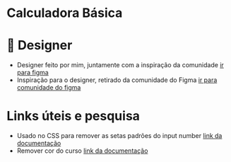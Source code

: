 # Calculadora Básica

# 🎨 Designer

- Designer feito por mim, juntamente com a inspiração da comunidade [ir para figma](https://www.figma.com/file/Id1kdP4U4uJAHWEYoofMgC/basic-calculator?type=design&node-id=0%3A1&mode=design&t=Ud6GdLhxHfbaIdes-1)
- Inspiração para o designer, retirado da comunidade do Figma [ir para comunidade do figma](https://www.figma.com/community/file/1041082497681424521/responsive-calculator-app)

# Links úteis e pesquisa

- Usado no CSS para remover as setas padrões do input number [link da documentação](https://www.w3schools.com/howto/howto_css_hide_arrow_number.asp)
- Remover cor do curso [link da documentação](https://developer.mozilla.org/en-US/docs/Web/CSS/caret-color)
